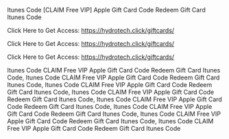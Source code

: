 Itunes Code [CLAIM Free VIP] Apple Gift Card Code Redeem Gift Card Itunes Code

Click Here to Get Access: https://hydrotech.click/giftcards/

Click Here to Get Access: https://hydrotech.click/giftcards/

Click Here to Get Access: https://hydrotech.click/giftcards/

Itunes Code CLAIM Free VIP Apple Gift Card Code Redeem Gift Card Itunes Code, Itunes Code CLAIM Free VIP Apple Gift Card Code Redeem Gift Card Itunes Code, Itunes Code CLAIM Free VIP Apple Gift Card Code Redeem Gift Card Itunes Code, Itunes Code CLAIM Free VIP Apple Gift Card Code Redeem Gift Card Itunes Code, Itunes Code CLAIM Free VIP Apple Gift Card Code Redeem Gift Card Itunes Code, Itunes Code CLAIM Free VIP Apple Gift Card Code Redeem Gift Card Itunes Code, Itunes Code CLAIM Free VIP Apple Gift Card Code Redeem Gift Card Itunes Code, Itunes Code CLAIM Free VIP Apple Gift Card Code Redeem Gift Card Itunes Code
